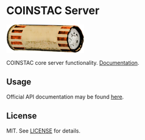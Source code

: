 # COINSTAC Server

<img src="https://raw.githubusercontent.com/MRN-Code/coinstac/master/img/coinstac.png" height="75px">

COINSTAC core server functionality. [Documentation](http://mrn-code.github.io/coinstac/).

## Usage

Official API documentation may be found [here](http://mrn-code.github.io/coinstac-server-core/).

## License

MIT. See [LICENSE](./LICENSE) for details.
